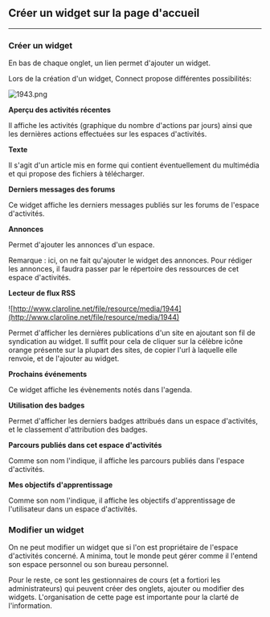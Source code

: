 ## Créer un widget sur la page d'accueil

---


### Créer un widget

En bas de chaque onglet, un lien permet d'ajouter un widget.

Lors de la création d'un widget, Connect propose différentes possibilités:

![1943.png](http://www.claroline.net/uploads/custom/images/1943.png)

**Aperçu des activités récentes**

Il affiche les activités (graphique du nombre d'actions par jours) ainsi que les dernières actions effectuées sur les espaces d'activités.

**Texte**
	
Il s'agit d'un article mis en forme qui contient éventuellement du multimédia et qui propose des fichiers à télécharger.

**Derniers messages des forums**	

Ce widget affiche les derniers messages publiés sur les forums de l'espace d'activités.

**Annonces**	

Permet d'ajouter les annonces d'un espace.

Remarque : ici, on ne fait qu'ajouter le widget des annonces. Pour rédiger les annonces, il faudra passer par le répertoire des ressources de cet espace d'activités.

**Lecteur de flux RSS**

![http://www.claroline.net/file/resource/media/1944](http://www.claroline.net/file/resource/media/1944)

Permet d'afficher les dernières publications d'un site en ajoutant son fil de syndication au widget. Il suffit pour cela de cliquer sur la célèbre icône orange présente sur la plupart des sites, de copier l'url à laquelle elle renvoie, et de l'ajouter au widget.

**Prochains événements**

Ce widget affiche les évènements notés dans l'agenda.

**Utilisation des badges**

Permet d'afficher les derniers badges attribués dans un espace d'activités, et le classement d'attribution des badges.

**Parcours publiés dans cet espace d'activités**
	
Comme son nom l'indique, il affiche les parcours publiés dans l'espace d'activités.

**Mes objectifs d'apprentissage**

Comme son nom l'indique, il affiche les objectifs d'apprentissage de l'utilisateur dans un espace d'activités.

### Modifier un widget

On ne peut modifier un widget que si l'on est propriétaire de l'espace d'activités concerné. A minima, tout le monde peut gérer comme il l'entend son espace personnel ou son bureau personnel.

Pour le reste, ce sont les gestionnaires de cours (et a fortiori les administrateurs) qui peuvent créer des onglets, ajouter ou modifier des widgets. L'organisation de cette page est importante pour la clarté de l'information.
